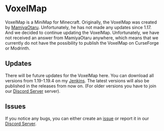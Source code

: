# VoxelMap
VoxelMap is a MiniMap for Minecraft. Originally, the VoxelMap was created by <a href="https://github.com/MamiyaOtaru/voxelmap">MamiyaOtaru</a>. Unfortunately, he has not made any updates since 1.17. And we decided to continue updating the VoxelMap. Unfortunately, we have not received an answer from MamiyaOtaru anywhere, which means that we currently do not have the possibility to publish the VoxelMap on CurseForge or Modrinth.

## Updates
There will be future updates for the VoxelMap here. You can download all versions from 1.19-1.19.4 on my <a href="https://jenkins.fantacs.de/job/VoxelMap/">Jenkins</a>. The latest versions will also be published in the releases from now on. (For older versions you have to join our <a href="https://discord.gg/4nGrfZxb2a">Discord Server</a> server).

## Issues
If you notice any bugs, you can either create an <a href="https://github.com/VoxelMap2/VoxelMap/issues">issue</a> or report it in our <a href="https://discord.gg/4nGrfZxb2a">Discord Server</a>.
